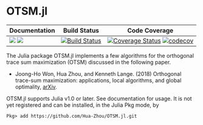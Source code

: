 # OTSM.jl

| **Documentation** | **Build Status** | **Code Coverage**  |
|-------------------|------------------|--------------------|
| [![](https://img.shields.io/badge/docs-stable-blue.svg)](https://Hua-Zhou.github.io/OTSM.jl/stable) [![](https://img.shields.io/badge/docs-latest-blue.svg)](https://Hua-Zhou.github.io/OTSM.jl/latest) | [![Build Status](https://travis-ci.org/Hua-Zhou/OTSM.jl.svg?branch=master)](https://travis-ci.org/Hua-Zhou/OTSM.jl)  | [![Coverage Status](https://coveralls.io/repos/github/Hua-Zhou/OrdinalGWAS.jl/badge.svg?branch=master)](https://coveralls.io/github/Hua-Zhou/OTSM.jl?branch=master) [![codecov](https://codecov.io/gh/Hua-Zhou/OTSM.jl/branch/master/graph/badge.svg)](https://codecov.io/gh/Hua-Zhou/OTSM.jl) |  


The Julia package OTSM.jl implements a few algorithms for the orthogonal trace sum maximization (OTSM) discussed in the following paper.

* Joong-Ho Won, Hua Zhou, and Kenneth Lange. (2018) Orthogonal trace-sum maximization: applications, local algorithms, and global optimality, [arXiv](https://arxiv.org/abs/1811.03521). 

OTSM.jl supports Julia v1.0 or later. See documentation for usage. It is not yet registered and can be installed, in the Julia Pkg mode, by
```{julia}
Pkg> add https://github.com/Hua-Zhou/OTSM.jl.git
```
